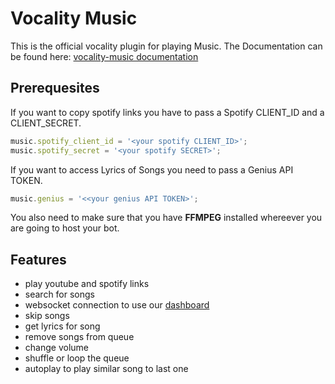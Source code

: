 # Vocality Music

This is the official vocality plugin for playing Music.
The Documentation can be found here: [vocality-music documentation](https://vocality-landing-page.now.sh/plugins/music)

## Prerequesites

If you want to copy spotify links you have to pass a Spotify CLIENT_ID and a CLIENT_SECRET.

```js
music.spotify_client_id = '<your spotify CLIENT_ID>';
music.spotify_secret = '<your spotify SECRET>';
```

If you want to access Lyrics of Songs you need to pass a Genius API TOKEN.

```js
music.genius = '<<your genius API TOKEN>';
```

You also need to make sure that you have **FFMPEG** installed whereever you are going to host your bot.

## Features

- play youtube and spotify links
- search for songs
- websocket connection to use our [dashboard](https://github.com/vocality-org/vocality-web-dashboard)
- skip songs
- get lyrics for song
- remove songs from queue
- change volume
- shuffle or loop the queue
- autoplay to play similar song to last one
